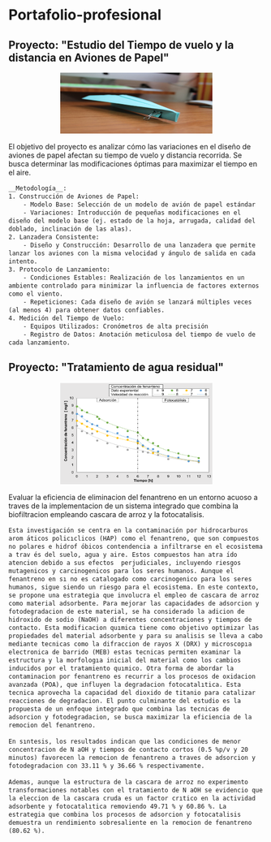 # Portafolio-profesional
## Proyecto: "Estudio del Tiempo de vuelo y la distancia en Aviones de Papel"
<p align="center">
  <img src="images\avion.jpg" width="300" height="120px"/>
</p>
El objetivo del proyecto es analizar cómo las variaciones en el diseño de aviones de papel afectan su tiempo de vuelo y distancia recorrida. Se busca determinar las modificaciones óptimas para maximizar el tiempo en el aire.  

    __Metodología__:
    1. Construcción de Aviones de Papel:
        - Modelo Base: Selección de un modelo de avión de papel estándar
        - Variaciones: Introducción de pequeñas modificaciones en el diseño del modelo base (ej. estado de la hoja, arrugada, calidad del doblado, inclinación de las alas).
    2. Lanzadera Consistente:
        - Diseño y Construcción: Desarrollo de una lanzadera que permite lanzar los aviones con la misma velocidad y ángulo de salida en cada intento.
    3. Protocolo de Lanzamiento:
        - Condiciones Estables: Realización de los lanzamientos en un ambiente controlado para minimizar la influencia de factores externos como el viento.
        - Repeticiones: Cada diseño de avión se lanzará múltiples veces (al menos 4) para obtener datos confiables.
    4. Medición del Tiempo de Vuelo:
        - Equipos Utilizados: Cronómetros de alta precisión
        - Registro de Datos: Anotación meticulosa del tiempo de vuelo de cada lanzamiento.

## Proyecto: "Tratamiento de agua residual"
<p align="center">
  <img src="images\Agua.png" width="300" height="200px"/>
</p>
Evaluar la eficiencia de eliminacion del fenantreno en un entorno acuoso a traves de la
implementacion de un sistema integrado que combina la biofiltracion empleando cascara
de arroz y la fotocatalisis.

    Esta investigación se centra en la contaminación por hidrocarburos arom ́aticos policıclicos (HAP) como el fenantreno, que son compuestos no polares e hidrof ́obicos contendencia a infiltrarse en el ecosistema a trav ́es del suelo, agua y aire. Estos compuestos han atra ́ıdo atencion debido a sus efectos  perjudiciales, incluyendo riesgos mutagenicos y carcinogenicos para los seres humanos. Aunque el fenantreno en sı no es catalogado como carcinogenico para los seres humanos, sigue siendo un riesgo para el ecosistema. En este contexto, se propone una estrategia que involucra el empleo de cascara de arroz como material adsorbente. Para mejorar las capacidades de adsorcion y fotodegradacion de este material, se ha considerado la adicion de hidroxido de sodio (NaOH) a diferentes concentraciones y tiempos de contacto. Esta modificacion quımica tiene como objetivo optimizar las propiedades del material adsorbente y para su analisis se lleva a cabo mediante tecnicas como la difraccion de rayos X (DRX) y microscopıa electronica de barrido (MEB) estas tecnicas permiten examinar la estructura y la morfologıa inicial del material como los cambios inducidos por el tratamiento quımico. Otra forma de abordar la contaminacion por fenantreno es recurrir a los procesos de oxidacion avanzada (POA), que influyen la degradacion fotocatalıtica. Esta tecnica aprovecha la capacidad del dioxido de titanio para catalizar reacciones de degradacion. El punto culminante del estudio es la propuesta de un enfoque integrado que combina las tecnicas de adsorcion y fotodegradacion, se busca maximizar la eficiencia de la remocion del fenantreno.
    
    En sıntesis, los resultados indican que las condiciones de menor concentracion de N aOH y tiempos de contacto cortos (0.5 %p/v y 20 minutos) favorecen la remocion de fenantreno a traves de adsorcion y fotodegradacion con 33.11 % y 36.66 % respectivamente.
    
    Ademas, aunque la estructura de la cascara de arroz no experimento transformaciones notables con el tratamiento de N aOH se evidencio que la eleccion de la cascara cruda es un factor crıtico en la actividad adsorbente y fotocatalıtica removiendo 49.71 % y 60.86 %. La estrategia que combina los procesos de adsorcion y fotocatalisis demuestra un rendimiento sobresaliente en la remocion de fenantreno (80.62 %).